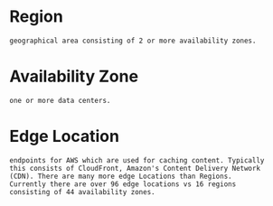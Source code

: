
Region
======
	geographical area consisting of 2 or more availability zones.

Availability Zone
======	
	one or more data centers.

Edge Location
======
	endpoints for AWS which are used for caching content. Typically
	this consists of CloudFront, Amazon's Content Delivery Network 
	(CDN). There are many more edge Locations than Regions. 
	Currently there are over 96 edge locations vs 16 regions 
	consisting of 44 availability zones.

